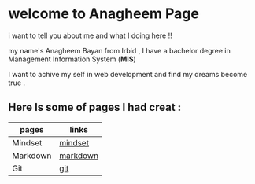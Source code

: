 

# welcome to Anagheem Page 

i want to tell you about me and what I doing here !!

my name's Anagheem Bayan from Irbid , I have a bachelor degree in Management Information System (**MIS**)

I want to achive my self in web development and find my dreams become true .




## Here Is some of pages I had creat :


| pages   | links                                                        |
| ------- | ----------------------------------------------------         |
| Mindset |[mindset](https://anagheembayan.github.io/reading-nots/Mindset)                                                                 |
| Markdown|[markdown](https://anagheembayan.github.io/reading-nots/Markdown)                                                                |
| Git     |[git](https://anagheembayan.github.io/reading-nots/Gittutorial) 

